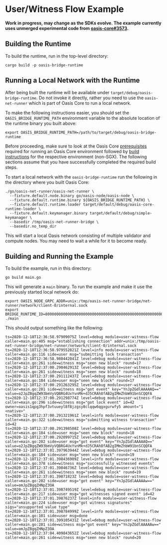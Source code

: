 # User/Witness Flow Example

**Work in progress, may change as the SDKs evolve. The example currently uses
unmerged experimental code from [oasis-core#3573].**

[oasis-core#3573]: https://github.com/oasisprotocol/oasis-core/pull/3573

## Building the Runtime

To build the runtime, run in the top-level directory:

```
cargo build -p oasis-bridge-runtime
```

## Running a Local Network with the Runtime

After being built the runtime will be available under
`target/debug/oasis-bridge-runtime`. Do not invoke it directly, rather you need
to use the `oasis-net-runner` which is part of Oasis Core to run a local
network.

To make the following instructions easier, you should set the
`OASIS_BRIDGE_RUNTIME_PATH` environment variable to the absolute location of the
runtime binary you built above:

```
export OASIS_BRIDGE_RUNTIME_PATH=/path/to/target/debug/oasis-bridge-runtime
```

Before proceeding, make sure to look at the Oasis Core [prerequisites] required
for running an Oasis Core environment followed by [build instructions] for the
respective environment (non-SGX). The following sections assume that you have
successfully completed the required build steps.

To start a local network with the `oasis-bridge-runtime` run the following in
the directory where you built Oasis Core:

```
./go/oasis-net-runner/oasis-net-runner \
  --fixture.default.node.binary go/oasis-node/oasis-node \
  --fixture.default.runtime.binary ${OASIS_BRIDGE_RUNTIME_PATH} \
  --fixture.default.runtime.loader target/default/debug/oasis-core-runtime-loader \
  --fixture.default.keymanager.binary target/default/debug/simple-keymanager \
  --basedir /tmp/oasis-net-runner-bridge \
  --basedir.no_temp_dir
```

This will start a local Oasis network consisting of multiple validator and
compute nodes. You may need to wait a while for it to become ready.

<!-- markdownlint-disable line-length -->
[prerequisites]: https://docs.oasis.dev/oasis-core/development-setup/build-environment-setup-and-building/prerequisites
[build instructions]: https://docs.oasis.dev/oasis-core/development-setup/build-environment-setup-and-building/building
<!-- markdownlint-enable line-length -->

## Building and Running the Example

To build the example, run in this directory:

```
go build main.go
```

This will generate a `main` binary. To run the example and make it use the
previously started local network do:

```
export OASIS_NODE_GRPC_ADDR=unix:/tmp/oasis-net-runner-bridge/net-runner/network/client-0/internal.sock
export BRIDGE_RUNTIME_ID=8000000000000000000000000000000000000000000000000000000000000000
./main
```

This should output something like the following:

```
ts=2020-12-18T12:36:58.97909075Z level=debug module=user-witness-flow caller=main.go:405 msg="establishing connection" addr=unix:/tmp/oasis-net-runner-bridge/net-runner/network/client-0/internal.sock
ts=2020-12-18T12:36:58.979552821Z level=info module=user-witness-flow caller=main.go:116 side=user msg="submitting lock transaction"
ts=2020-12-18T12:36:58.980442041Z level=debug module=user-witness-flow caller=main.go:261 side=witness msg="seen new block" round=17
ts=2020-12-18T12:37:00.290462913Z level=debug module=user-witness-flow caller=main.go:261 side=witness msg="seen new block" round=18
ts=2020-12-18T12:37:00.291112437Z level=debug module=user-witness-flow caller=main.go:184 side=user msg="seen new block" round=17
ts=2020-12-18T12:37:00.291263295Z level=debug module=user-witness-flow caller=main.go:281 side=witness msg="got event" key="YnJpZGdlAAAAAQ==" value=o2JpZBgqZW93bmVyVQBRG4UxYvnMk+dJ5CRAh8fAB2gIMmZhbW91bnSCQQFA
ts=2020-12-18T12:37:00.291298774Z level=debug module=user-witness-flow caller=main.go:296 side=witness msg="got lock event" id=42 owner=oasis1qpg3hpf3vtuueyl8f8jzgsy8clqqw6qgxgurwfy5 amount="1 <native>"
ts=2020-12-18T12:37:00.291321961Z level=info module=user-witness-flow caller=main.go:322 side=witness msg="submitting witness transaction" id=42
ts=2020-12-18T12:37:00.291398508Z level=debug module=user-witness-flow caller=main.go:184 side=user msg="seen new block" round=18
ts=2020-12-18T12:37:00.292099715Z level=debug module=user-witness-flow caller=main.go:202 side=user msg="got event" key="YnJpZGdlAAAAAQ==" value=o2JpZBgqZW93bmVyVQBRG4UxYvnMk+dJ5CRAh8fAB2gIMmZhbW91bnSCQQFA
ts=2020-12-18T12:37:01.397963944Z level=debug module=user-witness-flow caller=main.go:184 side=user msg="seen new block" round=19
ts=2020-12-18T12:37:01.398436909Z level=info module=user-witness-flow caller=main.go:378 side=witness msg="successfully witnessed events"
ts=2020-12-18T12:37:01.39846736Z level=debug module=user-witness-flow caller=main.go:261 side=witness msg="seen new block" round=19
ts=2020-12-18T12:37:01.39871823Z level=debug module=user-witness-flow caller=main.go:202 side=user msg="got event" key="YnJpZGdlAAAAAw==" value=omJpZBgqZHNpZ3OA
ts=2020-12-18T12:37:01.398749519Z level=debug module=user-witness-flow caller=main.go:217 side=user msg="got witnesses signed event" id=42
ts=2020-12-18T12:37:01.39876237Z level=info module=user-witness-flow caller=main.go:224 side=user msg="got witness signatures" sigs="unsupported value type"
ts=2020-12-18T12:37:01.398784999Z level=info module=user-witness-flow caller=main.go:101 side=user msg=done
ts=2020-12-18T12:37:01.399105431Z level=debug module=user-witness-flow caller=main.go:281 side=witness msg="got event" key="YnJpZGdlAAAAAw==" value=omJpZBgqZHNpZ3OA
ts=2020-12-18T12:37:04.409843652Z level=debug module=user-witness-flow caller=main.go:261 side=witness msg="seen new block" round=20
```
